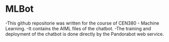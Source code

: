 # MLBot
-This github repositorie was written for the course of CEN380 - Machine Learning.
-It contains the AIML files of the chatbot.
-The training and deployment of the chatbot is done directly by the Pandorabot web service.
